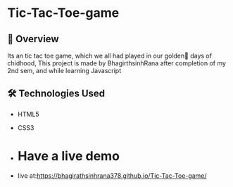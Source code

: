# Tic-Tac-Toe-game 
## 📌 Overview
Its an tic tac toe game,
which we all had played in our golden💛 days of chidhood,
This project is made by BhagirthsinhRana after completion of my 2nd sem,
and while learning Javascript
## 🛠 Technologies Used
- HTML5  
- CSS3

- # Have a live demo
-  live at:https://bhagirathsinhrana378.github.io/Tic-Tac-Toe-game/


